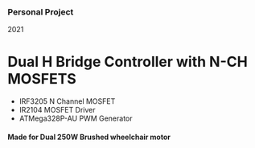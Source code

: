 ### Personal Project

2021

# Dual H Bridge Controller with N-CH MOSFETS

- IRF3205 N Channel MOSFET
- IR2104 MOSFET Driver
- ATMega328P-AU PWM Generator


#### Made for Dual 250W Brushed wheelchair motor
